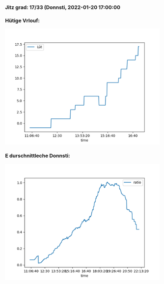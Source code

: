 ### Jitz grad: 17/33 (Donnsti, 2022-01-20 17:00:00

### Hütige Vrlouf:
![Graph](Today.png)

### E durschnittleche Donnsti:
![Graph](Donnsti.png)